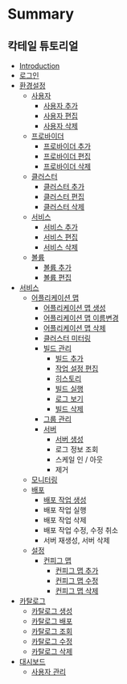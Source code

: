 # Summary

## 칵테일 튜토리얼

* [Introduction](README.md)
* [로그인](b85c-adf8-c778.md)
* [환경설정](d658-acbd-c124-c815.md)
  * [사용자](configuration/user/user.md)
    * [사용자 추가](configuration/user/add.md)
    * [사용자 편집](configuration/user/edit.md)
    * [사용자 삭제](configuration/user/delete.md)
  * [프로바이더](configuration/provider/provider.md)
    * [프로바이더 추가](configuration/provider/add.md)
    * [프로바이더 편집](configuration/provider/update.md)
    * [프로바이더 삭제](configuration/provider/d504-b85c-bc14-c774-b354-c0ad-c81c.md)
  * [클러스터](configuration/cluster/d074-b7ec-c2a4-d130.md)
    * [클러스터 추가](configuration/cluster/add.md)
    * [클러스터 편집](configuration/cluster/d074-b7ec-c2a4-d130-d3b8-c9d1.md)
    * [클러스터 삭제](configuration/cluster/d074-b7ec-c2a4-d130-c0ad-c81c.md)
  * [서비스](configuration/service/service.md)
    * [서비스 추가](configuration/service/add.md)
    * [서비스 편집](configuration/service/c11c-be44-c2a4-d3b8-c9d1.md)
    * [서비스 삭제](configuration/service/delete.md)
  * [볼륨](configuration/volume/volume.md)
    * [볼륨 추가](configuration/volume/add.md)
    * [볼륨 편집](configuration/volume/bcfc-b968-d3b8-c9d1.md)
* [서비스](c11c-be44-c2a4.md)
  * [어플리케이션 맵](c11c-be44-c2a4/c5b4-d50c-b9ac-cf00-c774-c158-b9f5.md)
    * [어플리케이션 맵 생성](c11c-be44-c2a4/c5b4-d50c-b9ac-cf00-c774-c158-b9f5/c5b4-d50c-b9ac-cf00-c774-c158-b9f5-c0dd-c131.md)
    * [어플리케이션 맵 이름변경](c11c-be44-c2a4/c5b4-d50c-b9ac-cf00-c774-c158-b9f5/c5b4-d50c-b9ac-cf00-c774-c158-b9f5-c774-b984-bcc0-acbd.md)
    * [어플리케이션 맵 삭제](c11c-be44-c2a4/c5b4-d50c-b9ac-cf00-c774-c158-b9f5/c5b4-d50c-b9ac-cf00-c774-c158-b9f5-c0ad-c81c.md)
    * [클러스터 미터링](c11c-be44-c2a4/c5b4-d50c-b9ac-cf00-c774-c158-b9f5/d074-b7ec-c2a4-d130-bbf8-d130-b9c1.md)
    * [빌드 관리](c11c-be44-c2a4/c5b4-d50c-b9ac-cf00-c774-c158-b9f5/be4c-b4dc-ad00-b9ac.md)
      * [빌드 추가](c11c-be44-c2a4/c5b4-d50c-b9ac-cf00-c774-c158-b9f5/be4c-b4dc-ad00-b9ac/be4c-b4dc-cd94-ac00.md)
      * [작업 설정 편집](c11c-be44-c2a4/c5b4-d50c-b9ac-cf00-c774-c158-b9f5/be4c-b4dc-ad00-b9ac/c791-c5c5-c124-c815-d3b8-c9d1.md)
      * [히스토리](c11c-be44-c2a4/c5b4-d50c-b9ac-cf00-c774-c158-b9f5/be4c-b4dc-ad00-b9ac/d788-c2a4-d1a0-b9ac.md)
      * [빌드 실행](c11c-be44-c2a4/c5b4-d50c-b9ac-cf00-c774-c158-b9f5/be4c-b4dc-ad00-b9ac/be4c-b4dc-c2e4-d589.md)
      * [로그 보기](c11c-be44-c2a4/c5b4-d50c-b9ac-cf00-c774-c158-b9f5/be4c-b4dc-ad00-b9ac/b85c-adf8-bcf4-ae30.md)
      * [빌드 삭제](c11c-be44-c2a4/c5b4-d50c-b9ac-cf00-c774-c158-b9f5/be4c-b4dc-ad00-b9ac/be4c-b4dc-c0ad-c81c.md)
    * [그룹 관리](c11c-be44-c2a4/c5b4-d50c-b9ac-cf00-c774-c158-b9f5/adf8-b8f9-ad00-b9ac.md)
    * [서버](c11c-be44-c2a4/c5b4-d50c-b9ac-cf00-c774-c158-b9f5/c11c-bc84.md)
      * [서버 생성](c11c-be44-c2a4/c5b4-d50c-b9ac-cf00-c774-c158-b9f5/c11c-bc84/c11c-bc84-c0dd-c131.md)
      * 로그 정보 조회
      * 스케일 인 / 아웃
      * 제거
  * [모니터링](c11c-be44-c2a4/baa8-b2c8-d130-b9c1.md)
  * [배포](c11c-be44-c2a4/bc30-d3ec.md)
    * [배포 작업 생성](c11c-be44-c2a4/bc30-d3ec/bc30-d3ec-c791-c5c5-c0dd-c131.md)
    * 배포 작업 실행
    * 배포 작업 삭제
    * 배포 작업 수정, 수정 취소
    * 서버 재생성, 서버 삭제
  * [설정](c11c-be44-c2a4/c124-c815.md)
    * [컨피그 맵](c11c-be44-c2a4/cee8-d53c-adf8-b9f5.md)
      * [컨피그 맵 추가](c11c-be44-c2a4/cee8-d53c-adf8-b9f5/cee8-d53c-adf8-b9f5-cd94-ac00.md)
      * [컨피그 맵 수정](c11c-be44-c2a4/cee8-d53c-adf8-b9f5/cee8-d53c-adf8-b9f5-c218-c815.md)
      * [컨피그 맵 삭제](c11c-be44-c2a4/cee8-d53c-adf8-b9f5/cee8-d53c-adf8-b9f5-c0ad-c81c.md)
* [카탈로그](catalog/catalog.md)
  * [카탈로그 생성](catalog/catalogadd.md)
  * [카탈로그 배포](catalog/catalogdeploy.md)
  * [카탈로그 조회](catalog/catalogsearch.md)
  * [카탈로그 수정](catalog/catalogedit.md)
  * [카탈로그 삭제](catalog/catalogdelete.md)
* [대시보드](dashboard/b300-c2dc-bcf4-b4dc.md)
  * [사용자 관리](dashboard/b300-c2dc-bcf4-b4dc/c0ac-c6a9-c790-ad00-b9ac.md)

